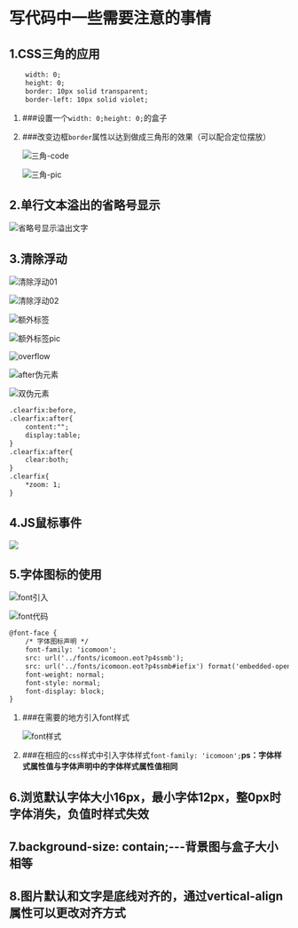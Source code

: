 # 写代码中一些需要注意的事情

## 1.CSS三角的应用

```html
    width: 0;
    height: 0;
    border: 10px solid transparent;
    border-left: 10px solid violet;
```

1. ###设置一个`width: 0;height: 0;`的盒子

2. ###改变边框`border`属性以达到做成三角形的效果（可以配合定位摆放）

   ![三角-code](./image/三角-code.jpg)

   ![三角-pic](./image/三角-pic.jpg)

## 2.单行文本溢出的省略号显示

![省略号显示溢出文字](./image/省略号显示溢出文字.jpg)

## 3.清除浮动

![清除浮动01](./image/清除浮动01.jpg)

![清除浮动02](./image/清除浮动02.jpg)

![额外标签](./image/额外标签.jpg)

**<!-- 用于闭合浮动的这个新增的盒子要求必须是块级元素不能是行内 -->**

![额外标签pic](./image/额外标签pic.jpg)

![overflow](./image/overflow.jpg)

![after伪元素](./image/after伪元素.jpg)

![双伪元素](./image/双伪元素.jpg)

```html
.clearfix:before,
.clearfix:after{
	content:"";
	display:table;
}
.clearfix:after{
	clear:both;
}
.clearfix{
	*zoom: 1;
}
```



## 4.JS鼠标事件

![](./image/js事件.jpg)

## 5.字体图标的使用

![font引入](./image/font引入.jpg)

![font代码](./image/font代码.jpg)

```html
@font-face {
    /* 字体图标声明 */
    font-family: 'icomoon';
    src: url('../fonts/icomoon.eot?p4ssmb');
    src: url('../fonts/icomoon.eot?p4ssmb#iefix') format('embedded-opentype'), url('../fonts/icomoon.ttf?p4ssmb') format('truetype'), url('../fonts/icomoon.woff?p4ssmb') format('woff'), url('../fonts/icomoon.svg?p4ssmb#icomoon') format('svg');
    font-weight: normal;
    font-style: normal;
    font-display: block;
}
```

1. ###在需要的地方引入font样式

   ![font样式](./image/font样式.jpg)

2. ###在相应的`css`样式中引入字体样式`font-family: 'icomoon';`**ps：字体样式属性值与字体声明中的字体样式属性值相同**

## 6.浏览默认字体大小16px，最小字体12px，整0px时字体消失，负值时样式失效

## 7.background-size: contain;---背景图与盒子大小相等

## 8.图片默认和文字是底线对齐的，通过vertical-align属性可以更改对齐方式

